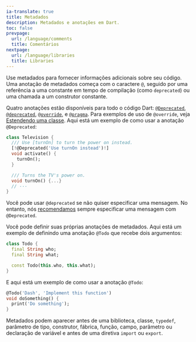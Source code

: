 ```yaml
---
ia-translate: true
title: Metadados
description: Metadados e anotações em Dart.
toc: false
prevpage:
  url: /language/comments
  title: Comentários
nextpage:
  url: /language/libraries
  title: Libraries
---
```



Use metadados para fornecer informações adicionais sobre seu código. Uma
anotação de metadados começa com o caractere `@`, seguido por uma referência
a uma constante em tempo de compilação (como `deprecated`) ou uma chamada a
um construtor constante.

Quatro anotações estão disponíveis para todo o código Dart:
[`@Deprecated`][], [`@deprecated`][], [`@override`][], e [`@pragma`][].
Para exemplos de uso de `@override`,
veja [Estendendo uma classe][].
Aqui está um exemplo de como usar a anotação `@Deprecated`:

<?code-excerpt "misc/lib/language_tour/metadata/television.dart (deprecated)" replace="/@Deprecated.*/[!$&!]/g"?>
```dart
class Television {
  /// Use [turnOn] to turn the power on instead.
  [!@Deprecated('Use turnOn instead')!]
  void activate() {
    turnOn();
  }

  /// Turns the TV's power on.
  void turnOn() {...}
  // ···
}
```

Você pode usar `@deprecated` se não quiser especificar uma mensagem.
No entanto, nós [recomendamos][dep-lint] sempre
especificar uma mensagem com `@Deprecated`.

Você pode definir suas próprias anotações de metadados. Aqui está um exemplo de
definindo uma anotação `@Todo` que recebe dois argumentos:

<?code-excerpt "misc/lib/language_tour/metadata/todo.dart"?>
```dart
class Todo {
  final String who;
  final String what;

  const Todo(this.who, this.what);
}
```

E aqui está um exemplo de como usar a anotação `@Todo`:

<?code-excerpt "misc/lib/language_tour/metadata/misc.dart (usage)"?>
```dart
@Todo('Dash', 'Implement this function')
void doSomething() {
  print('Do something');
}
```

Metadados podem aparecer antes de uma biblioteca, classe, `typedef`, parâmetro de tipo,
construtor, fábrica, função, campo, parâmetro ou declaração de variável
e antes de uma diretiva `import` ou `export`.

[`@Deprecated`]: {{site.dart-api}}/dart-core/Deprecated-class.html
[`@deprecated`]: {{site.dart-api}}/dart-core/deprecated-constant.html
[`@override`]: {{site.dart-api}}/dart-core/override-constant.html
[`@pragma`]: {{site.dart-api}}/dart-core/pragma-class.html
[dep-lint]: /tools/linter-rules/provide_deprecation_message
[Estendendo uma classe]: /language/extend
